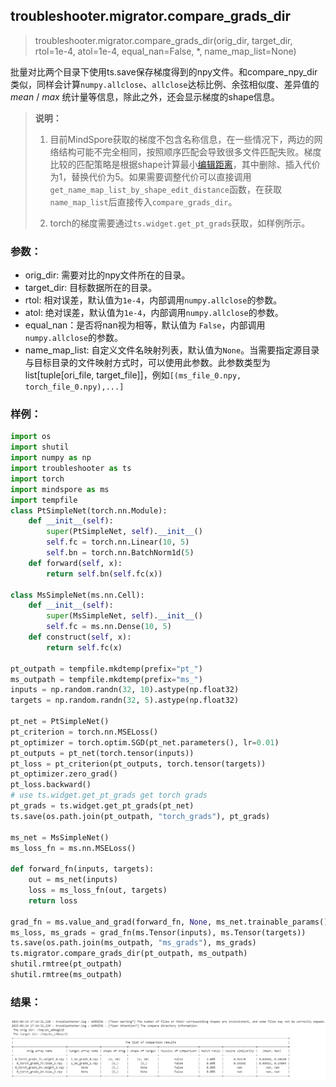 ## troubleshooter.migrator.compare_grads_dir

> troubleshooter.migrator.compare_grads_dir(orig_dir, target_dir, rtol=1e-4, atol=1e-4, equal_nan=False, *, name_map_list=None)

批量对比两个目录下使用ts.save保存梯度得到的npy文件。和compare_npy_dir类似，同样会计算`numpy.allclose`、`allclose`达标比例、余弦相似度、差异值的 $mean$ / $max$ 统计量等信息，除此之外，还会显示梯度的shape信息。

> **说明：**
>
> 1. 目前MindSpore获取的梯度不包含名称信息，在一些情况下，两边的网络结构可能不完全相同，按照顺序匹配会导致很多文件匹配失败。梯度比较的匹配策略是根据shape计算最小[编辑距离](https://baike.baidu.com/item/%E7%BC%96%E8%BE%91%E8%B7%9D%E7%A6%BB/8010193)，其中删除、插入代价为1，替换代价为5。如果需要调整代价可以直接调用`get_name_map_list_by_shape_edit_distance`函数，在获取`name_map_list`后直接传入`compare_grads_dir`。
>
> 2. torch的梯度需要通过`ts.widget.get_pt_grads`获取，如样例所示。

### 参数：

- orig_dir: 需要对比的npy文件所在的目录。
- target_dir: 目标数据所在的目录。
- rtol: 相对误差，默认值为`1e-4`，内部调用`numpy.allclose`的参数。
- atol: 绝对误差，默认值为`1e-4`，内部调用`numpy.allclose`的参数。
- equal_nan：是否将nan视为相等，默认值为 `False`，内部调用`numpy.allclose`的参数。
- name_map_list: 自定义文件名映射列表，默认值为`None`。当需要指定源目录与目标目录的文件映射方式时，可以使用此参数。此参数类型为list[tuple[ori_file, target_file]]，例如`[(ms_file_0.npy, torch_file_0.npy),...]`

### 样例：

```python
import os
import shutil
import numpy as np
import troubleshooter as ts
import torch
import mindspore as ms
import tempfile
class PtSimpleNet(torch.nn.Module):
    def __init__(self):
        super(PtSimpleNet, self).__init__()
        self.fc = torch.nn.Linear(10, 5)
        self.bn = torch.nn.BatchNorm1d(5)
    def forward(self, x):
        return self.bn(self.fc(x))

class MsSimpleNet(ms.nn.Cell):
    def __init__(self):
        super(MsSimpleNet, self).__init__()
        self.fc = ms.nn.Dense(10, 5)
    def construct(self, x):
        return self.fc(x)

pt_outpath = tempfile.mkdtemp(prefix="pt_")
ms_outpath = tempfile.mkdtemp(prefix="ms_")
inputs = np.random.randn(32, 10).astype(np.float32)
targets = np.random.randn(32, 5).astype(np.float32)

pt_net = PtSimpleNet()
pt_criterion = torch.nn.MSELoss()
pt_optimizer = torch.optim.SGD(pt_net.parameters(), lr=0.01)
pt_outputs = pt_net(torch.tensor(inputs))
pt_loss = pt_criterion(pt_outputs, torch.tensor(targets))
pt_optimizer.zero_grad()
pt_loss.backward()
# use ts.widget.get_pt_grads get torch grads
pt_grads = ts.widget.get_pt_grads(pt_net)
ts.save(os.path.join(pt_outpath, "torch_grads"), pt_grads)

ms_net = MsSimpleNet()
ms_loss_fn = ms.nn.MSELoss()

def forward_fn(inputs, targets):
    out = ms_net(inputs)
    loss = ms_loss_fn(out, targets)
    return loss

grad_fn = ms.value_and_grad(forward_fn, None, ms_net.trainable_params())
ms_loss, ms_grads = grad_fn(ms.Tensor(inputs), ms.Tensor(targets))
ts.save(os.path.join(ms_outpath, "ms_grads"), ms_grads)
ts.migrator.compare_grads_dir(pt_outpath, ms_outpath)
shutil.rmtree(pt_outpath)
shutil.rmtree(ms_outpath)
```

### 结果：

![compare_grads_dir](../../images/compare_grads_dir.png)

